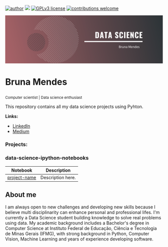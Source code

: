 [![author](https://img.shields.io/badge/author-brunacmendes-red.svg)](https://www.linkedin.com/in/brucmendes) [![](https://img.shields.io/badge/python-3.7+-blue.svg)](https://www.python.org/downloads/release/python-365/) [![GPLv3 license](https://img.shields.io/badge/License-GPLv3-blue.svg)](http://perso.crans.org/besson/LICENSE.html) [![contributions welcome](https://img.shields.io/badge/contributions-welcome-brightgreen.svg?style=flat)](https://github.com/brunacmendes/data_science/issues)

<p align="center">
  <img src="banner.png" >
</p>

# Bruna Mendes
<sub> Computer scientist | </sub> <sub>Data science enthusiast </sub> 

This repository contains all my data science projects using Pyhton.

**Links:**

* [LinkedIn](https://www.linkedin.com/in/brucmendes)
* [Medium](https://www.medium.com/@brucmendes)


### Projects:

### data-science-ipython-notebooks

| Notebook | Description |
|--------------------------------------------------------------------------------------------------------------|-------------------------------------------------------------------------------------------------------------------------------------------------------------------|
| [project-name](link) | Description here. |

## About me

I am always open to new challenges and developing new skills because I believe multi disciplinarity can enhance personal and professional lifes. I'm currently a Data Science student building knowledge to solve real problems using data. My academic background includes a Bachelor's degree in Computer Science at Instituto Federal de Educação, Ciência e Tecnologia de Minas Gerais (IFMG), with strong background in Python, Computer Vision, Machine Learning and years of experience developing software.

